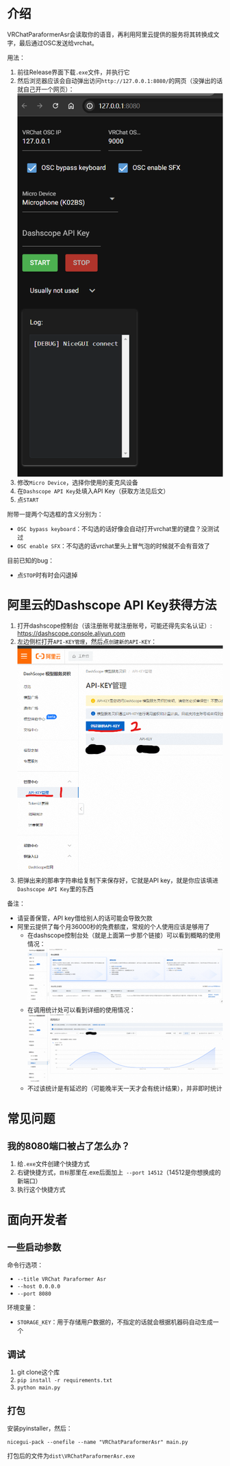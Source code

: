 # 介绍

VRChatParaformerAsr会读取你的语音，再利用阿里云提供的服务将其转换成文字，最后通过OSC发送给vrchat。

用法：
1. 前往Release界面下载`.exe`文件，并执行它
2. 然后浏览器应该会自动弹出访问`http://127.0.0.1:8080/`的网页（没弹出的话就自己开一个网页）：![](pic/2024-07-11-02-04-06.png)
3. 修改`Micro Device`，选择你使用的麦克风设备
4. 在`Dashscope API Key`处填入API Key（获取方法见后文）
5. 点`START`

附带一提两个勾选框的含义分别为：
* `OSC bypass keyboard`：不勾选的话好像会自动打开vrchat里的键盘？没测试过
* `OSC enable SFX`：不勾选的话vrchat里头上冒气泡的时候就不会有音效了

目前已知的bug：
* 点`STOP`时有时会闪退掉






# 阿里云的Dashscope API Key获得方法

1. 打开dashscope控制台（该注册账号就注册账号，可能还得先实名认证）: https://dashscope.console.aliyun.com
2. 左边侧栏打开`API-KEY管理`，然后点`创建新的API-KEY`：![](pic/2024-07-11-01-49-23.png)
3. 把弹出来的那串字符串给复制下来保存好，它就是API key，就是你应该填进`Dashscope API Key`里的东西

备注：
* 请妥善保管，API key借给别人的话可能会导致欠款
* 阿里云提供了每个月36000秒的免费额度，常规的个人使用应该是够用了
	* 在dashscope控制台处（就是上面第一步那个链接）可以看到概略的使用情况：![](pic/2024-07-11-01-55-57.png)
	* 在调用统计处可以看到详细的使用情况：![](pic/2024-07-11-01-58-36.png)
	* 不过该统计是有延迟的（可能晚半天一天才会有统计结果），并非即时统计




# 常见问题

## 我的8080端口被占了怎么办？
1. 给`.exe`文件创建个快捷方式
2. 右键快捷方式，`目标`那里在.exe后面加上` --port 14512`（14512是你想换成的新端口）
3. 执行这个快捷方式



# 面向开发者

## 一些启动参数

命令行选项：
* `--title VRChat Paraformer Asr`
* `--host 0.0.0.0`
* `--port 8080`

环境变量：
* `STORAGE_KEY`：用于存储用户数据的，不指定的话就会根据机器码自动生成一个

## 调试

1. git clone这个库
2. `pip install -r requirements.txt`
3. `python main.py`

## 打包

安装pyinstaller，然后：

``` shell
nicegui-pack --onefile --name "VRChatParaformerAsr" main.py
```

打包后的文件为`dist\VRChatParaformerAsr.exe`